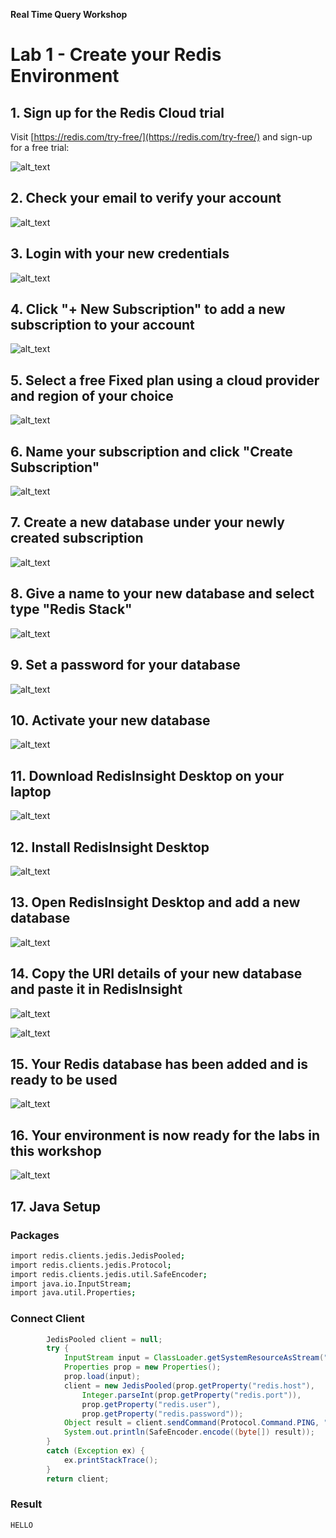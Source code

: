 **Real Time Query Workshop**

# Lab 1 - Create your Redis Environment

## 1. Sign up for the Redis Cloud trial

Visit [https://redis.com/try-free/](https://redis.com/try-free/) and sign-up for a free trial:

![alt_text](images/image1.png "image_tooltip")

## 2. Check your email to verify your account

![alt_text](images/image2.png "image_tooltip")

## 3. Login with your new credentials

![alt_text](images/image3.png "image_tooltip")

## 4. Click "+ New Subscription" to add a new subscription to your account

![alt_text](images/image4.png "image_tooltip")

## 5. Select a free Fixed plan using a cloud provider and region of your choice

![alt_text](images/image5.png "image_tooltip")

## 6. Name your subscription and click "Create Subscription"

![alt_text](images/image6.png "image_tooltip")

## 7. Create a new database under your newly created subscription

![alt_text](images/image7.png "image_tooltip")

## 8. Give a name to your new database and select type "Redis Stack"

![alt_text](images/image8.png "image_tooltip")

## 9. Set a password for your database

![alt_text](images/image9.png "image_tooltip")

## 10. Activate your new database

![alt_text](images/image10.png "image_tooltip")

## 11. Download RedisInsight Desktop on your laptop

![alt_text](images/image11.png "image_tooltip")

## 12. Install RedisInsight Desktop

![alt_text](images/image12.png "image_tooltip")

## 13. Open RedisInsight Desktop and add a new database

![alt_text](images/image13.png "image_tooltip")

## 14. Copy the URI details of your new database and paste it in RedisInsight

![alt_text](images/image14.png "image_tooltip")

![alt_text](images/image15.png "image_tooltip")

## 15. Your Redis database has been added and is ready to be used

![alt_text](images/image16.png "image_tooltip")

## 16. Your environment is now ready for the labs in this workshop

![alt_text](images/image17.png "image_tooltip")

## 17. Java Setup
### Packages
```bash
import redis.clients.jedis.JedisPooled;
import redis.clients.jedis.Protocol;
import redis.clients.jedis.util.SafeEncoder;
import java.io.InputStream;
import java.util.Properties;
```
### Connect Client
```java
        JedisPooled client = null;
        try {
            InputStream input = ClassLoader.getSystemResourceAsStream("config.properties");
            Properties prop = new Properties();
            prop.load(input);
            client = new JedisPooled(prop.getProperty("redis.host"),
                Integer.parseInt(prop.getProperty("redis.port")), 
                prop.getProperty("redis.user"), 
                prop.getProperty("redis.password"));
            Object result = client.sendCommand(Protocol.Command.PING, "HELLO");
            System.out.println(SafeEncoder.encode((byte[]) result));
        }
        catch (Exception ex) {
            ex.printStackTrace();
        }
        return client;
```
### Result
```bash
HELLO
```